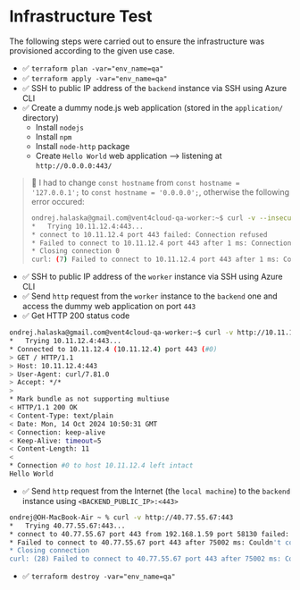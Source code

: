 # Infrastructure Test

The following steps were carried out to ensure the infrastructure was provisioned according to the given use case.

- ✅ `terraform plan -var="env_name=qa"`
- ✅ `terraform apply -var="env_name=qa"`
- ✅ SSH to public IP address of the `backend` instance via SSH using Azure CLI
- ✅ Create a dummy node.js web application (stored in the `application/` directory)
    - Install `nodejs`
    - Install `npm`
    - Install `node-http` package
    - Create `Hello World` web application --> listening at `http://0.0.0.0:443/` 

> 🚧 I had to change `const hostname` from `const hostname = '127.0.0.1';` to `const hostname = '0.0.0.0';`, otherwise the following error occured:
>
>```bash
>ondrej.halaska@gmail.com@vent4cloud-qa-worker:~$ curl -v --insecure http://10.11.12.4:443
>*   Trying 10.11.12.4:443...
>* connect to 10.11.12.4 port 443 failed: Connection refused
>* Failed to connect to 10.11.12.4 port 443 after 1 ms: Connection refused
>* Closing connection 0
>curl: (7) Failed to connect to 10.11.12.4 port 443 after 1 ms: Connection refused
>```

- ✅ SSH to public IP address of the `worker` instance via SSH using Azure CLI
- ✅ Send `http` request from the `worker` instance to the `backend` one and access the dummy web application on port `443`
- ✅ Get HTTP 200 status code

```bash
ondrej.halaska@gmail.com@vent4cloud-qa-worker:~$ curl -v http://10.11.12.4:443
*   Trying 10.11.12.4:443...
* Connected to 10.11.12.4 (10.11.12.4) port 443 (#0)
> GET / HTTP/1.1
> Host: 10.11.12.4:443
> User-Agent: curl/7.81.0
> Accept: */*
> 
* Mark bundle as not supporting multiuse
< HTTP/1.1 200 OK
< Content-Type: text/plain
< Date: Mon, 14 Oct 2024 10:50:31 GMT
< Connection: keep-alive
< Keep-Alive: timeout=5
< Content-Length: 11
< 
* Connection #0 to host 10.11.12.4 left intact
Hello World
```

- ✅ Send `http` request from the Internet (the `local machine`) to the `backend` instance using `<BACKEND_PUBLIC_IP>:<443>`

```bash
ondrej@OH-MacBook-Air ~ % curl -v http://40.77.55.67:443
*   Trying 40.77.55.67:443...
* connect to 40.77.55.67 port 443 from 192.168.1.59 port 58130 failed: Operation timed out
* Failed to connect to 40.77.55.67 port 443 after 75002 ms: Couldn't connect to server
* Closing connection
curl: (28) Failed to connect to 40.77.55.67 port 443 after 75002 ms: Couldn't connect to server
```

- ✅ `terraform destroy -var="env_name=qa"`


